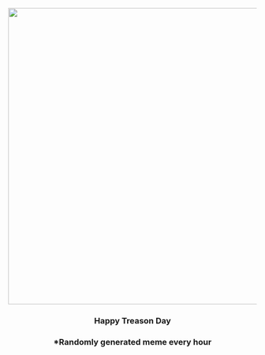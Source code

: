 <p align="center">
        <img src="https://i.redd.it/lom0l2jtlg991.jpg" width="600" height="600">
        </p>
        <h3 align="center">Happy Treason Day</h3>
        <h3 align="center">*Randomly generated meme every hour</h3>
    